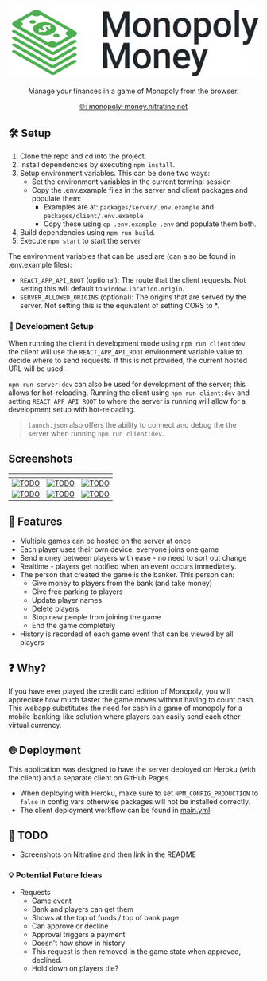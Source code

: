 <div style="text-align: center">
    <a href="https://monopoly-money.nitratine.net/"><img src="./packages/client/src/img/banner.png" alt="Monopoly Money Banner" style="background: white;"></a>
</div>
<p align="center">Manage your finances in a game of Monopoly from the browser.</p>
<p align="center"><a href="https://monopoly-money.nitratine.net/">🌐: monopoly-money.nitratine.net</a></p>

## 🛠️ Setup

1. Clone the repo and cd into the project.
2. Install dependencies by executing `npm install`.
3. Setup environment variables. This can be done two ways:
   - Set the environment variables in the current terminal session
   - Copy the .env.example files in the server and client packages and populate them:
     - Examples are at: `packages/server/.env.example` and `packages/client/.env.example`
     - Copy these using `cp .env.example .env` and populate them both.
4. Build dependencies using `npm run build`.
5. Execute `npm start` to start the server

The environment variables that can be used are (can also be found in .env.example files):

- `REACT_APP_API_ROOT` (optional): The route that the client requests. Not setting this will default to `window.location.origin`.
- `SERVER_ALLOWED_ORIGINS` (optional): The origins that are served by the server. Not setting this is the equivalent of setting CORS to \*.

### 🧪 Development Setup

When running the client in development mode using `npm run client:dev`, the client will use the `REACT_APP_API_ROOT` environment variable value to decide where to send requests. If this is not provided, the current hosted URL will be used.

`npm run server:dev` can also be used for development of the server; this allows for hot-reloading. Running the client using `npm run client:dev` and setting `REACT_APP_API_ROOT` to where the server is running will allow for a development setup with hot-reloading.

> `launch.json` also offers the ability to connect and debug the the server when running `npm run client:dev`.

## Screenshots

| <!-- -->                                                                                                                            | <!-- -->                                                                                                                            | <!-- -->                                                                                                                            |
| ----------------------------------------------------------------------------------------------------------------------------------- | ----------------------------------------------------------------------------------------------------------------------------------- | ----------------------------------------------------------------------------------------------------------------------------------- |
| [![TODO](https://nitratine.net/posts/monopoly-money/screenshot-1.png)](https://nitratine.net/posts/monopoly-money/screenshot-1.png) | [![TODO](https://nitratine.net/posts/monopoly-money/screenshot-2.png)](https://nitratine.net/posts/monopoly-money/screenshot-2.png) | [![TODO](https://nitratine.net/posts/monopoly-money/screenshot-3.png)](https://nitratine.net/posts/monopoly-money/screenshot-3.png) |
| [![TODO](https://nitratine.net/posts/monopoly-money/screenshot-4.png)](https://nitratine.net/posts/monopoly-money/screenshot-4.png) | [![TODO](https://nitratine.net/posts/monopoly-money/screenshot-5.png)](https://nitratine.net/posts/monopoly-money/screenshot-5.png) | [![TODO](https://nitratine.net/posts/monopoly-money/screenshot-6.png)](https://nitratine.net/posts/monopoly-money/screenshot-6.png) |

## 📝 Features

- Multiple games can be hosted on the server at once
- Each player uses their own device; everyone joins one game
- Send money between players with ease - no need to sort out change
- Realtime - players get notified when an event occurs immediately.
- The person that created the game is the banker. This person can:
  - Give money to players from the bank (and take money)
  - Give free parking to players
  - Update player names
  - Delete players
  - Stop new people from joining the game
  - End the game completely
- History is recorded of each game event that can be viewed by all players

## ❓ Why?

If you have ever played the credit card edition of Monopoly, you will appreciate how much faster the game moves without having to count cash. This webapp substitutes the need for cash in a game of monopoly for a mobile-banking-like solution where players can easily send each other virtual currency.

## 🌐 Deployment

This application was designed to have the server deployed on Heroku (with the client) and a separate client on GitHub Pages.

- When deploying with Heroku, make sure to set `NPM_CONFIG_PRODUCTION` to `false` in config vars otherwise packages will not be installed correctly.
- The client deployment workflow can be found in [main.yml](./.github/workflows/main.yml).

## 🚧 TODO

- Screenshots on Nitratine and then link in the README

### 💡 Potential Future Ideas

- Requests
  - Game event
  - Bank and players can get them
  - Shows at the top of funds / top of bank page
  - Can approve or decline
  - Approval triggers a payment
  - Doesn't how show in history
  - This request is then removed in the game state when approved, declined.
  - Hold down on players tile?
